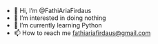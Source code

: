 - 👋 Hi, I’m @FathiAriaFirdaus
- 👀 I’m interested in doing nothing
- 🌱 I’m currently learning Python
- 📫 How to reach me fathiariafirdaus@gmail.com

<!---
FathiAriaFirdaus/FathiAriaFirdaus is a ✨ special ✨ repository because its `README.md` (this file) appears on your GitHub profile.
You can click the Preview link to take a look at your changes.
--->
